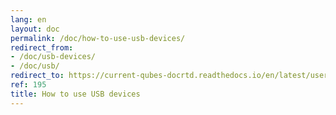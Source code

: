 ```yaml
---
lang: en
layout: doc
permalink: /doc/how-to-use-usb-devices/
redirect_from:
- /doc/usb-devices/
- /doc/usb/
redirect_to: https://current-qubes-docrtd.readthedocs.io/en/latest/user/how-to-guides/how-to-use-usb-devices.html
ref: 195
title: How to use USB devices
---
```

